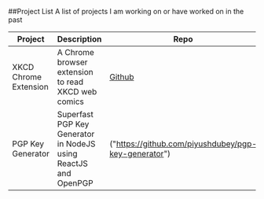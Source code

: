 ##Project List
A list of projects I am working on or have worked on in the past

| Project | Description | Repo | Status |
| ---  |  --- | --- | --- |
| XKCD Chrome Extension | A Chrome browser extension to read XKCD web comics | [Github]("https://github.com/piyushdubey/xkcd-chrome-extension") | [Chrome Webstore]("https://chrome.google.com/webstore/detail/xkcd-reader/domkhniphkbfickmhkjkfachkcjejhee") |
| PGP Key Generator | Superfast PGP Key Generator in NodeJS using ReactJS and OpenPGP | ("https://github.com/piyushdubey/pgp-key-generator") | In Progress |
